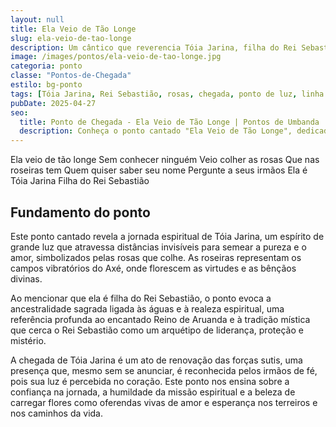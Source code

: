 ```yaml
---
layout: null
title: Ela Veio de Tão Longe
slug: ela-veio-de-tao-longe
description: Um cântico que reverencia Tóia Jarina, filha do Rei Sebastião, trazendo a pureza das rosas e a força ancestral de sua linhagem espiritual.
image: /images/pontos/ela-veio-de-tao-longe.jpg
categoria: ponto
classe: "Pontos-de-Chegada"
estilo: bg-ponto
tags: [Tóia Jarina, Rei Sebastião, rosas, chegada, ponto de luz, linha das águas, realeza espiritual]
pubDate: 2025-04-27
seo:
  title: Ponto de Chegada - Ela Veio de Tão Longe | Pontos de Umbanda
  description: Conheça o ponto cantado "Ela Veio de Tão Longe", dedicado à Tóia Jarina, filha do Rei Sebastião, símbolo da pureza, força e realeza nas linhas de Umbanda.
---
```


Ela veio de tão longe
Sem conhecer ninguém
Veio colher as rosas
Que nas roseiras tem
Quem quiser saber seu nome
Pergunte a seus irmãos
Ela é Tóia Jarina
Filha do Rei Sebastião

## Fundamento do ponto

Este ponto cantado revela a jornada espiritual de Tóia Jarina, um espírito de grande luz que atravessa distâncias invisíveis para semear a pureza e o amor, simbolizados pelas rosas que colhe. As roseiras representam os campos vibratórios do Axé, onde florescem as virtudes e as bênçãos divinas.

Ao mencionar que ela é filha do Rei Sebastião, o ponto evoca a ancestralidade sagrada ligada às águas e à realeza espiritual, uma referência profunda ao encantado Reino de Aruanda e à tradição mística que cerca o Rei Sebastião como um arquétipo de liderança, proteção e mistério.

A chegada de Tóia Jarina é um ato de renovação das forças sutis, uma presença que, mesmo sem se anunciar, é reconhecida pelos irmãos de fé, pois sua luz é percebida no coração. Este ponto nos ensina sobre a confiança na jornada, a humildade da missão espiritual e a beleza de carregar flores como oferendas vivas de amor e esperança nos terreiros e nos caminhos da vida.
